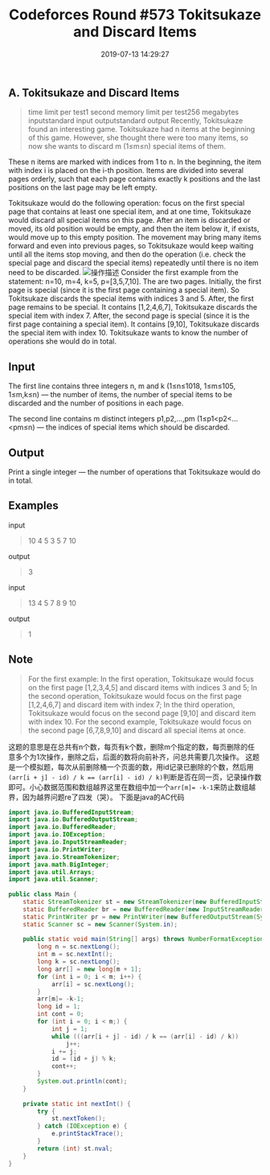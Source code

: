 ﻿---
title: 'Codeforces Round #573 Tokitsukaze and Discard Items'
date: 2019-07-13 14:29:27
tags: 
 - 模拟
 - Java
categories:
 - 模拟
---
## A. Tokitsukaze and Discard Items
> time limit per test1 second
memory limit per test256 megabytes
inputstandard input
outputstandard output
Recently, Tokitsukaze found an interesting game. Tokitsukaze had n items at the beginning of this game. However, she thought there were too many items, so now she wants to discard m (1≤m≤n) special items of them.

These n items are marked with indices from 1 to n. In the beginning, the item with index i is placed on the i-th position. Items are divided into several pages orderly, such that each page contains exactly k positions and the last positions on the last page may be left empty.

Tokitsukaze would do the following operation: focus on the first special page that contains at least one special item, and at one time, Tokitsukaze would discard all special items on this page. After an item is discarded or moved, its old position would be empty, and then the item below it, if exists, would move up to this empty position. The movement may bring many items forward and even into previous pages, so Tokitsukaze would keep waiting until all the items stop moving, and then do the operation (i.e. check the special page and discard the special items) repeatedly until there is no item need to be discarded.
![操作描述](https://xfx98.github.io/ms/img/cf-TokitsukazeandDiscardItems.png)
Consider the first example from the statement: n=10, m=4, k=5, p=[3,5,7,10]. The are two pages. Initially, the first page is special (since it is the first page containing a special item). So Tokitsukaze discards the special items with indices 3 and 5. After, the first page remains to be special. It contains [1,2,4,6,7], Tokitsukaze discards the special item with index 7. After, the second page is special (since it is the first page containing a special item). It contains [9,10], Tokitsukaze discards the special item with index 10.
Tokitsukaze wants to know the number of operations she would do in total.

## Input
The first line contains three integers n, m and k (1≤n≤1018, 1≤m≤105, 1≤m,k≤n) — the number of items, the number of special items to be discarded and the number of positions in each page.

The second line contains m distinct integers p1,p2,…,pm (1≤p1<p2<…<pm≤n) — the indices of special items which should be discarded.

## Output
Print a single integer — the number of operations that Tokitsukaze would do in total.

## Examples
input
>10 4 5
3 5 7 10

output
>3

input

>13 4 5
7 8 9 10

output
>1
## Note
>For the first example:
In the first operation, Tokitsukaze would focus on the first page [1,2,3,4,5] and discard items with indices 3 and 5;
In the second operation, Tokitsukaze would focus on the first page [1,2,4,6,7] and discard item with index 7;
In the third operation, Tokitsukaze would focus on the second page [9,10] and discard item with index 10.
For the second example, Tokitsukaze would focus on the second page [6,7,8,9,10] and discard all special items at once.

这题的意思是在总共有n个数，每页有k个数，删除m个指定的数，每页删除的任意多个为1次操作，删除之后，后面的数将向前补齐，问总共需要几次操作。
这题是一个模拟题，每次从前删除桶一个页面的数，用id记录已删除的个数，然后用`(arr[i + j] - id) / k == (arr[i] - id) / k)`判断是否在同一页，记录操作数即可。小心数据范围和数组越界这里在数组中加一个`arr[m]= -k-1`来防止数组越界，因为越界问题re了四发（哭）。
下面是java的AC代码
```java
import java.io.BufferedInputStream;
import java.io.BufferedOutputStream;
import java.io.BufferedReader;
import java.io.IOException;
import java.io.InputStreamReader;
import java.io.PrintWriter;
import java.io.StreamTokenizer;
import java.math.BigInteger;
import java.util.Arrays;
import java.util.Scanner;
 
public class Main {
	static StreamTokenizer st = new StreamTokenizer(new BufferedInputStream(System.in));
	static BufferedReader br = new BufferedReader(new InputStreamReader(System.in));
	static PrintWriter pr = new PrintWriter(new BufferedOutputStream(System.out));
	static Scanner sc = new Scanner(System.in);
 
	public static void main(String[] args) throws NumberFormatException, IOException {
		long n = sc.nextLong();
		int m = sc.nextInt();
		long k = sc.nextLong();
		long arr[] = new long[m + 1];
		for (int i = 0; i < m; i++) {
			arr[i] = sc.nextLong();
		}
		arr[m]= -k-1;
		long id = 1;
		int cont = 0;
		for (int i = 0; i < m;) {
			int j = 1;
			while (((arr[i + j] - id) / k == (arr[i] - id) / k))
				j++;
			i += j;
			id = (id + j) % k;
			cont++;
		}
		System.out.println(cont);
	}
 
	private static int nextInt() {
		try {
			st.nextToken();
		} catch (IOException e) {
			e.printStackTrace();
		}
		return (int) st.nval;
	}
}
```


